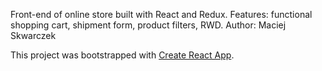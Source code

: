 Front-end of online store built with React and Redux. Features: functional shopping cart, shipment form, product filters, RWD.
Author: Maciej Skwarczek


This project was bootstrapped with [Create React App](https://github.com/facebook/create-react-app).